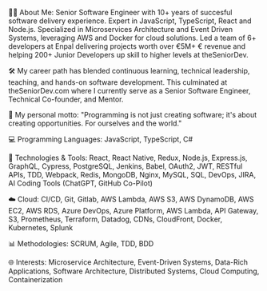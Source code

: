 👨‍💻 About Me: Senior Software Engineer with 10+ years of succesful software delivery experience. Expert in JavaScript, TypeScript, React and Node.js. Specialized in Microservices Architecture and Event Driven Systems, leveraging AWS and Docker for cloud solutions. Led a team of 6+ developers at Enpal delivering projects worth over €5M+ € revenue and helping 200+ Junior Developers up skill to higher levels at theSeniorDev.

🛠️ My career path has blended continuous learning, technical leadership, teaching, and hands-on software development. This culminated at theSeniorDev.com where I currently serve as a Senior Software Engineer, Technical Co-founder, and Mentor.

🚀 My personal motto: "Programming is not just creating software; it's about creating opportunities. For ourselves and the world."

💻 Programming Languages: JavaScript, TypeScript, C#

🔧 Technologies & Tools: React, React Native, Redux, Node.js, Express.js, GraphQL, Cypress, PostgreSQL, Jenkins, Babel, OAuth2, JWT, RESTful APIs, TDD, Webpack, Redis, MongoDB, Nginx, MySQL, SQL, DevOps, JIRA, AI Coding Tools (ChatGPT, GitHub Co-Pilot)

☁️ Cloud: CI/CD, Git, Gitlab, AWS Lambda, AWS S3, AWS DynamoDB, AWS EC2, AWS RDS, Azure DevOps, Azure Platform, AWS Lambda, API Gateway, S3, Prometheus, Terraform, Datadog, CDNs, CloudFront, Docker, Kubernetes, Splunk

📊 Methodologies: SCRUM, Agile, TDD, BDD

🌐 Interests: Microservice Architecture, Event-Driven Systems, Data-Rich Applications, Software Architecture, Distributed Systems, Cloud Computing, Containerization
